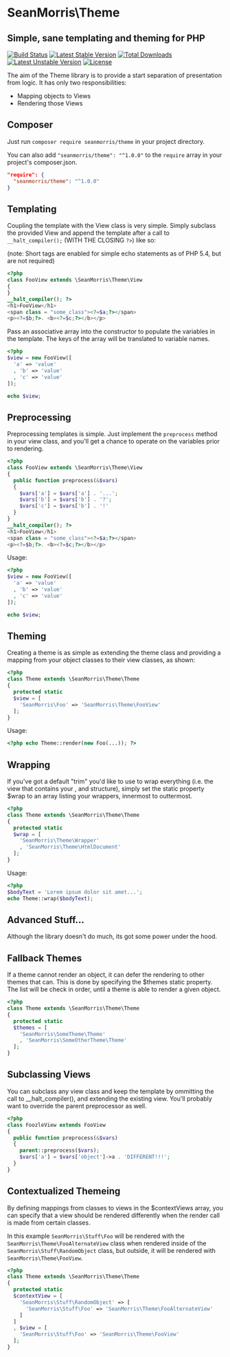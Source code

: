 # SeanMorris\Theme

## Simple, sane templating and theming for PHP

[![Build Status](https://travis-ci.org/seanmorris/theme.svg?branch=master)](https://travis-ci.org/seanmorris/theme) [![Latest Stable Version](https://poser.pugx.org/seanmorris/theme/v/stable)](https://packagist.org/packages/seanmorris/theme) [![Total Downloads](https://poser.pugx.org/seanmorris/theme/downloads)](https://packagist.org/packages/seanmorris/theme) [![Latest Unstable Version](https://poser.pugx.org/seanmorris/theme/v/unstable)](https://packagist.org/packages/seanmorris/theme) [![License](https://poser.pugx.org/seanmorris/theme/license)](https://packagist.org/packages/seanmorris/theme)

The aim of the Theme library is to provide a start separation of presentation from logic. It has only two responsibilities:

* Mapping objects to Views
* Rendering those Views

## Composer

Just run `composer require seanmorris/theme` in your project directory.

You can also add `"seanmorris/theme": "^1.0.0"` to the `require` array in your project's composer.json.

```json
"require": {
  "seanmorris/theme": "^1.0.0"
}
```


## Templating

Coupling the template with the View class is very simple. Simply subclass the provided View and append the template after a call to `__halt_compiler();` (WITH THE CLOSING `?>`) like so:

(note: Short tags are enabled for simple echo statements as of PHP 5.4, but are not required)

```php
<?php
class FooView extends \SeanMorris\Theme\View
{
}
__halt_compiler(); ?>
<h1>FooView</h1>
<span class = "some_class"><?=$a;?></span>
<p><?=$b;?>. <b><?=$c;?></b></p>
```

Pass an associative array into the constructor to populate the variables in the template. The keys of the array will be translated to variable names. 

```php
<?php
$view = new FooView([
  'a' => 'value'
  , 'b' => 'value'
  , 'c' => 'value'
]);

echo $view;
```

## Preprocessing

Preprocessing templates is simple. Just implement the ```preprocess``` method in your view class, and you'll get a chance to operate on the variables prior to rendering.

```php
<?php
class FooView extends \SeanMorris\Theme\View
{
  public function preprocess(&$vars)
  {
    $vars['a'] = $vars['a'] . '...';
    $vars['b'] = $vars['b'] . '?';
    $vars['c'] = $vars['b'] . '!'
  }
}
__halt_compiler(); ?>
<h1>FooView</h1>
<span class = "some_class"><?=$a;?></span>
<p><?=$b;?>. <b><?=$c;?></b></p>
```

Usage:

```php
<?php
$view = new FooView([
  'a' => 'value'
  , 'b' => 'value'
  , 'c' => 'value'
]);

echo $view;
```

## Theming

Creating a theme is as simple as extending the theme class and providing a mapping from your object classes to their view classes, as shown:

```php
<?php
class Theme extends \SeanMorris\Theme\Theme
{
  protected static
  $view = [
    'SeanMorris\Foo' => 'SeanMorris\Theme\FooView'
  ];
}
```

Usage:

```php
<?php echo Theme::render(new Foo(...)); ?>
```

## Wrapping

If you've got a default "trim" you'd like to use to wrap everything (i.e. the view that contains your <html> <head>, and <body> structure), simply set the static property $wrap to an array listing your wrappers, innermost to outtermost.

```php
<?php
class Theme extends \SeanMorris\Theme\Theme
{
  protected static
  $wrap = [
    'SeanMorris\Theme\Wrapper'
    , 'SeanMorris\Theme\HtmlDocument' 
  ];
}
```
Usage:

```php
<?php
$bodyText = 'Lorem ipsum dolor sit amet...';
echo Theme::wrap($bodyText);
```

## Advanced Stuff...

Although the library doesn't do much, its got some power under the hood.

## Fallback Themes

If a theme cannot render an object, it can defer the rendering to other themes that can. This is done by specifying the $themes static property. The list will be check in order, until a theme is able to render a given object.

```php
<?php
class Theme extends \SeanMorris\Theme\Theme
{
  protected static
  $themes = [
    'SeanMorris\SomeTheme\Theme'
    , 'SeanMorris\SomeOtherTheme\Theme'
  ];
}
```

## Subclassing Views

You can subclass any view class and keep the template by ommitting the call to __halt_compiler(), and extending the existing view. You'll probably want to override the parent preprocessor as well.

```php
<?php
class FoozleView extends FooView
{
  public function preprocess(&$vars)
  {
    parent::preprocess($vars);
    $vars['a'] = $vars['object']->a . 'DIFFERENT!!!';
  }
}
```

## Contextualized Themeing

By defining mappings from classes to views in the $contextViews array, you can specify that a view should be rendered differently when the render call is made from certain classes.

In this example `SeanMorris\Stuff\Foo` will be rendered with the `SeanMorris\Theme\FooAlternateView` class when rendered inside of the `SeanMorris\Stuff\RandomObject` class, but outside, it will be rendered with `SeanMorris\Theme\FooView`.

```php
<?php
class Theme extends \SeanMorris\Theme\Theme
{
  protected static
  $contextView = [
    'SeanMorris\Stuff\RandomObject' => [
      'SeanMorris\Stuff\Foo' => 'SeanMorris\Theme\FooAlternateView'
    ]
  ]
  , $view = [
    'SeanMorris\Stuff\Foo' => 'SeanMorris\Theme\FooView'
  ];
}
```
